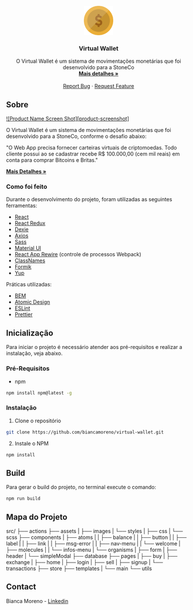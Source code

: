 <p align="center">
  <a href="https://https://github.com/biancamoreno/virtual-wallet">
    <img src="src/assets/images/cripto.png" alt="Logo" width="80" height="80">
  </a>

  <h3 align="center">Virtual Wallet</h3>

  <p align="center">
    O Virtual Wallet é um sistema de movimentações monetárias que foi desenvolvido para a StoneCo
    <br />
    <a href="https://gist.github.com/renatazenaro/4f68af50c12a0c324404dec849242eed"><strong>Mais detalhes »</strong></a>
    <br />
    <br />
    <!-- <a href="https://https://github.com/biancamoreno/virtual-wallet">View Demo</a>
    · -->
    <a href="https://https://github.com/biancamoreno/virtual-wallet/issues">Report Bug</a>
    ·
    <a href="https://https://github.com/biancamoreno/virtual-wallet/issues">Request Feature</a>
  </p>
</p>



## Sobre

[![Product Name Screen Shot][product-screenshot]](https://example.com)

O Virtual Wallet é um sistema de movimentações monetárias que foi desenvolvido para a StoneCo, conforme o desafio abaixo:

"O Web App precisa fornecer carteiras virtuais de criptomoedas. Todo cliente possui ao se cadastrar recebe R$ 100.000,00 (cem mil reais) em conta para comprar Bitcoins e Britas."

<a href="https://gist.github.com/renatazenaro/4f68af50c12a0c324404dec849242eed"><strong>Mais Detalhes »</strong></a>



### Como foi feito
Durante o desenvolvimento do projeto, foram utilizadas as seguintes ferramentas:

* [React](https://pt-br.reactjs.org)
* [React Redux](https://react-redux.js.org)
* [Dexie](https://dexie.org)
* [Axios](https://github.com/axios/axios)
* [Sass](https://sass-lang.com)
* [Material UI](https://material-ui.com)
* [React App Rewire](https://github.com/timarney/react-app-rewired) (controle de processos Webpack)
* [ClassNames](https://github.com/JedWatson/classnames)
* [Formik](https://jaredpalmer.com/formik)
* [Yup](https://github.com/jquense/yup)

Práticas utilizadas:
* [BEM](http://getbem.com)
* [Atomic Design](https://atomicdesign.bradfrost.com/chapter-2)
* [ESLint](https://eslint.org)
* [Prettier](https://prettier.io)



## Inicialização

Para iniciar o projeto é necessário atender aos pré-requisitos e realizar a instalação, veja abaixo.

### Pré-Requisitos

* npm
```sh
npm install npm@latest -g
```

### Instalação

1. Clone o repositório
```sh
git clone https://github.com/biancamoreno/virtual-wallet.git
```
2. Instale o NPM
```sh
npm install
```


## Build

Para gerar o build do projeto, no terminal execute o comando:
```sh
npm run build
```


## Mapa do Projeto

src/
├── actions
├── assets
|  ├── images
|  └── styles
|     ├── css
|     └── scss
├── components
|  ├── atoms
|  |  ├── balance
|  |  ├── button
|  |  ├── label
|  |  ├── link
|  |  ├── msg-error
|  |  ├── nav-menu
|  |  └── welcome
|  ├── molecules
|  |  └── infos-menu
|  └── organisms
|     ├── form
|     ├── header
|     └── simpleModal
├── database
├── pages
|  ├── buy
|  ├── exchange
|  ├── home
|  ├── login
|  ├── sell
|  ├── signup
|  └── transactions
├── store
├── templates
|  └── main
└── utils



## Contact

Bianca Moreno - [Linkedin](https://www.linkedin.com/in/biancamorenogar/)
